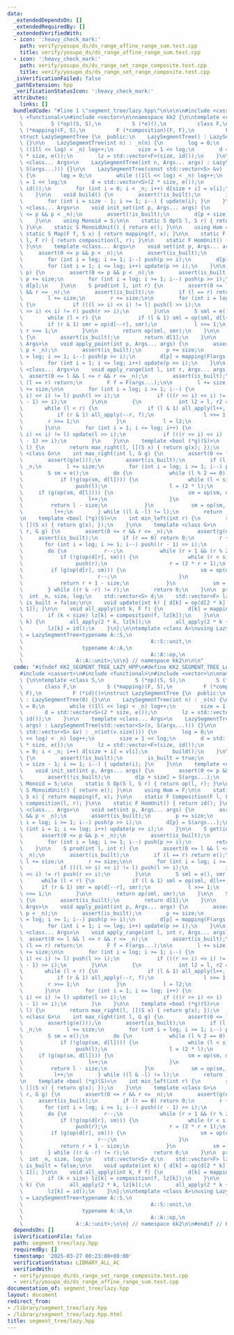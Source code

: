 ```yaml
---
data:
  _extendedDependsOn: []
  _extendedRequiredBy: []
  _extendedVerifiedWith:
  - icon: ':heavy_check_mark:'
    path: verify/yosupo_ds/ds_range_affine_range_sum.test.cpp
    title: verify/yosupo_ds/ds_range_affine_range_sum.test.cpp
  - icon: ':heavy_check_mark:'
    path: verify/yosupo_ds/ds_range_set_range_composite.test.cpp
    title: verify/yosupo_ds/ds_range_set_range_composite.test.cpp
  _isVerificationFailed: false
  _pathExtension: hpp
  _verificationStatusIcon: ':heavy_check_mark:'
  attributes:
    links: []
  bundledCode: "#line 1 \"segment_tree/lazy.hpp\"\n\n\n\n#include <cassert>\n#include\
    \ <functional>\n#include <vector>\n\nnamespace kk2 {\n\ntemplate <class S,\n \
    \         S (*op)(S, S),\n          S (*e)(),\n          class F,\n          S\
    \ (*mapping)(F, S),\n          F (*composition)(F, F),\n          F (*id)()>\n\
    struct LazySegmentTree {\n  public:\n    LazySegmentTree() : LazySegmentTree(0)\
    \ {}\n\n    LazySegmentTree(int n) : _n(n) {\n        log = 0;\n        while\
    \ ((1ll << log) < _n) log++;\n        size = 1 << log;\n        d = std::vector<S>(2\
    \ * size, e());\n        lz = std::vector<F>(size, id());\n    }\n\n    template\
    \ <class... Args>\n    LazySegmentTree(int n, Args... args) : LazySegmentTree(std::vector<S>(n,\
    \ S(args...))) {}\n\n    LazySegmentTree(const std::vector<S> &v) : _n(int(v.size()))\
    \ {\n        log = 0;\n        while ((1ll << log) < _n) log++;\n        size\
    \ = 1 << log;\n        d = std::vector<S>(2 * size, e());\n        lz = std::vector<F>(size,\
    \ id());\n        for (int i = 0; i < _n; i++) d[size + i] = v[i];\n        build();\n\
    \    }\n\n    void build() {\n        assert(!is_built);\n        is_built = true;\n\
    \        for (int i = size - 1; i >= 1; i--) { update(i); }\n    }\n\n    template\
    \ <class... Args>\n    void init_set(int p, Args... args) {\n        assert(0\
    \ <= p && p < _n);\n        assert(!is_built);\n        d[p + size] = S(args...);\n\
    \    }\n\n    using Monoid = S;\n\n    static S Op(S l, S r) { return op(l, r);\
    \ }\n\n    static S MonoidUnit() { return e(); }\n\n    using Hom = F;\n\n   \
    \ static S Map(F f, S x) { return mapping(f, x); }\n\n    static F Composition(F\
    \ l, F r) { return composition(l, r); }\n\n    static F HomUnit() { return id();\
    \ }\n\n    template <class... Args>\n    void set(int p, Args... args) {\n   \
    \     assert(0 <= p && p < _n);\n        assert(is_built);\n        p += size;\n\
    \        for (int i = log; i >= 1; i--) push(p >> i);\n        d[p] = S(args...);\n\
    \        for (int i = 1; i <= log; i++) update(p >> i);\n    }\n\n    S get(int\
    \ p) {\n        assert(0 <= p && p < _n);\n        assert(is_built);\n       \
    \ p += size;\n        for (int i = log; i >= 1; i--) push(p >> i);\n        return\
    \ d[p];\n    }\n\n    S prod(int l, int r) {\n        assert(0 <= l && l <= r\
    \ && r <= _n);\n        assert(is_built);\n        if (l == r) return e();\n\n\
    \        l += size;\n        r += size;\n\n        for (int i = log; i >= 1; i--)\
    \ {\n            if (((l >> i) << i) != l) push(l >> i);\n            if (((r\
    \ >> i) << i) != r) push(r >> i);\n        }\n\n        S sml = e(), smr = e();\n\
    \        while (l < r) {\n            if (l & 1) sml = op(sml, d[l++]);\n    \
    \        if (r & 1) smr = op(d[--r], smr);\n            l >>= 1;\n           \
    \ r >>= 1;\n        }\n\n        return op(sml, smr);\n    }\n\n    S all_prod()\
    \ {\n        assert(is_built);\n        return d[1];\n    }\n\n    template <class...\
    \ Args>\n    void apply_point(int p, Args... args) {\n        assert(0 <= p &&\
    \ p < _n);\n        assert(is_built);\n        p += size;\n        for (int i\
    \ = log; i >= 1; i--) push(p >> i);\n        d[p] = mapping(F(args...), d[p]);\n\
    \        for (int i = 1; i <= log; i++) update(p >> i);\n    }\n\n    template\
    \ <class... Args>\n    void apply_range(int l, int r, Args... args) {\n      \
    \  assert(0 <= l && l <= r && r <= _n);\n        assert(is_built);\n        if\
    \ (l == r) return;\n        F f = F(args...);\n\n        l += size;\n        r\
    \ += size;\n\n        for (int i = log; i >= 1; i--) {\n            if (((l >>\
    \ i) << i) != l) push(l >> i);\n            if (((r >> i) << i) != r) push((r\
    \ - 1) >> i);\n        }\n\n        {\n            int l2 = l, r2 = r;\n     \
    \       while (l < r) {\n                if (l & 1) all_apply(l++, f);\n     \
    \           if (r & 1) all_apply(--r, f);\n                l >>= 1;\n        \
    \        r >>= 1;\n            }\n            l = l2;\n            r = r2;\n \
    \       }\n\n        for (int i = 1; i <= log; i++) {\n            if (((l >>\
    \ i) << i) != l) update(l >> i);\n            if (((r >> i) << i) != r) update((r\
    \ - 1) >> i);\n        }\n    }\n\n    template <bool (*g)(S)>\n    int max_right(int\
    \ l) {\n        return max_right(l, [](S x) { return g(x); });\n    }\n\n    template\
    \ <class G>\n    int max_right(int l, G g) {\n        assert(0 <= l && l <= _n);\n\
    \        assert(g(e()));\n        assert(is_built);\n        if (l == _n) return\
    \ _n;\n        l += size;\n        for (int i = log; i >= 1; i--) push(l >> i);\n\
    \        S sm = e();\n        do {\n            while (l % 2 == 0) l >>= 1;\n\
    \            if (!g(op(sm, d[l]))) {\n                while (l < size) {\n   \
    \                 push(l);\n                    l = (2 * l);\n               \
    \     if (g(op(sm, d[l]))) {\n                        sm = op(sm, d[l]);\n   \
    \                     l++;\n                    }\n                }\n       \
    \         return l - size;\n            }\n            sm = op(sm, d[l]);\n  \
    \          l++;\n        } while ((l & -l) != l);\n        return _n;\n    }\n\
    \n    template <bool (*g)(S)>\n    int min_left(int r) {\n        return min_left(r,\
    \ [](S x) { return g(x); });\n    }\n\n    template <class G>\n    int min_left(int\
    \ r, G g) {\n        assert(0 <= r && r <= _n);\n        assert(g(e()));\n   \
    \     assert(is_built);\n        if (r == 0) return 0;\n        r += size;\n \
    \       for (int i = log; i >= 1; i--) push((r - 1) >> i);\n        S sm = e();\n\
    \        do {\n            r--;\n            while (r > 1 && (r % 2)) r >>= 1;\n\
    \            if (!g(op(d[r], sm))) {\n                while (r < size) {\n   \
    \                 push(r);\n                    r = (2 * r + 1);\n           \
    \         if (g(op(d[r], sm))) {\n                        sm = op(d[r], sm);\n\
    \                        r--;\n                    }\n                }\n    \
    \            return r + 1 - size;\n            }\n            sm = op(d[r], sm);\n\
    \        } while ((r & -r) != r);\n        return 0;\n    }\n\n  private:\n  \
    \  int _n, size, log;\n    std::vector<S> d;\n    std::vector<F> lz;\n    bool\
    \ is_built = false;\n\n    void update(int k) { d[k] = op(d[2 * k], d[2 * k +\
    \ 1]); }\n\n    void all_apply(int k, F f) {\n        d[k] = mapping(f, d[k]);\n\
    \        if (k < size) lz[k] = composition(f, lz[k]);\n    }\n\n    void push(int\
    \ k) {\n        all_apply(2 * k, lz[k]);\n        all_apply(2 * k + 1, lz[k]);\n\
    \        lz[k] = id();\n    }\n};\n\ntemplate <class A>\nusing LazySegmentTreeS\
    \ = LazySegmentTree<typename A::S,\n                                         A::S::op,\n\
    \                                         A::S::unit,\n                      \
    \                   typename A::A,\n                                         A::act,\n\
    \                                         A::A::op,\n                        \
    \                 A::A::unit>;\n\n} // namespace kk2\n\n\n"
  code: "#ifndef KK2_SEGMENT_TREE_LAZY_HPP\n#define KK2_SEGMENT_TREE_LAZY_HPP 1\n\n\
    #include <cassert>\n#include <functional>\n#include <vector>\n\nnamespace kk2\
    \ {\n\ntemplate <class S,\n          S (*op)(S, S),\n          S (*e)(),\n   \
    \       class F,\n          S (*mapping)(F, S),\n          F (*composition)(F,\
    \ F),\n          F (*id)()>\nstruct LazySegmentTree {\n  public:\n    LazySegmentTree()\
    \ : LazySegmentTree(0) {}\n\n    LazySegmentTree(int n) : _n(n) {\n        log\
    \ = 0;\n        while ((1ll << log) < _n) log++;\n        size = 1 << log;\n \
    \       d = std::vector<S>(2 * size, e());\n        lz = std::vector<F>(size,\
    \ id());\n    }\n\n    template <class... Args>\n    LazySegmentTree(int n, Args...\
    \ args) : LazySegmentTree(std::vector<S>(n, S(args...))) {}\n\n    LazySegmentTree(const\
    \ std::vector<S> &v) : _n(int(v.size())) {\n        log = 0;\n        while ((1ll\
    \ << log) < _n) log++;\n        size = 1 << log;\n        d = std::vector<S>(2\
    \ * size, e());\n        lz = std::vector<F>(size, id());\n        for (int i\
    \ = 0; i < _n; i++) d[size + i] = v[i];\n        build();\n    }\n\n    void build()\
    \ {\n        assert(!is_built);\n        is_built = true;\n        for (int i\
    \ = size - 1; i >= 1; i--) { update(i); }\n    }\n\n    template <class... Args>\n\
    \    void init_set(int p, Args... args) {\n        assert(0 <= p && p < _n);\n\
    \        assert(!is_built);\n        d[p + size] = S(args...);\n    }\n\n    using\
    \ Monoid = S;\n\n    static S Op(S l, S r) { return op(l, r); }\n\n    static\
    \ S MonoidUnit() { return e(); }\n\n    using Hom = F;\n\n    static S Map(F f,\
    \ S x) { return mapping(f, x); }\n\n    static F Composition(F l, F r) { return\
    \ composition(l, r); }\n\n    static F HomUnit() { return id(); }\n\n    template\
    \ <class... Args>\n    void set(int p, Args... args) {\n        assert(0 <= p\
    \ && p < _n);\n        assert(is_built);\n        p += size;\n        for (int\
    \ i = log; i >= 1; i--) push(p >> i);\n        d[p] = S(args...);\n        for\
    \ (int i = 1; i <= log; i++) update(p >> i);\n    }\n\n    S get(int p) {\n  \
    \      assert(0 <= p && p < _n);\n        assert(is_built);\n        p += size;\n\
    \        for (int i = log; i >= 1; i--) push(p >> i);\n        return d[p];\n\
    \    }\n\n    S prod(int l, int r) {\n        assert(0 <= l && l <= r && r <=\
    \ _n);\n        assert(is_built);\n        if (l == r) return e();\n\n       \
    \ l += size;\n        r += size;\n\n        for (int i = log; i >= 1; i--) {\n\
    \            if (((l >> i) << i) != l) push(l >> i);\n            if (((r >> i)\
    \ << i) != r) push(r >> i);\n        }\n\n        S sml = e(), smr = e();\n  \
    \      while (l < r) {\n            if (l & 1) sml = op(sml, d[l++]);\n      \
    \      if (r & 1) smr = op(d[--r], smr);\n            l >>= 1;\n            r\
    \ >>= 1;\n        }\n\n        return op(sml, smr);\n    }\n\n    S all_prod()\
    \ {\n        assert(is_built);\n        return d[1];\n    }\n\n    template <class...\
    \ Args>\n    void apply_point(int p, Args... args) {\n        assert(0 <= p &&\
    \ p < _n);\n        assert(is_built);\n        p += size;\n        for (int i\
    \ = log; i >= 1; i--) push(p >> i);\n        d[p] = mapping(F(args...), d[p]);\n\
    \        for (int i = 1; i <= log; i++) update(p >> i);\n    }\n\n    template\
    \ <class... Args>\n    void apply_range(int l, int r, Args... args) {\n      \
    \  assert(0 <= l && l <= r && r <= _n);\n        assert(is_built);\n        if\
    \ (l == r) return;\n        F f = F(args...);\n\n        l += size;\n        r\
    \ += size;\n\n        for (int i = log; i >= 1; i--) {\n            if (((l >>\
    \ i) << i) != l) push(l >> i);\n            if (((r >> i) << i) != r) push((r\
    \ - 1) >> i);\n        }\n\n        {\n            int l2 = l, r2 = r;\n     \
    \       while (l < r) {\n                if (l & 1) all_apply(l++, f);\n     \
    \           if (r & 1) all_apply(--r, f);\n                l >>= 1;\n        \
    \        r >>= 1;\n            }\n            l = l2;\n            r = r2;\n \
    \       }\n\n        for (int i = 1; i <= log; i++) {\n            if (((l >>\
    \ i) << i) != l) update(l >> i);\n            if (((r >> i) << i) != r) update((r\
    \ - 1) >> i);\n        }\n    }\n\n    template <bool (*g)(S)>\n    int max_right(int\
    \ l) {\n        return max_right(l, [](S x) { return g(x); });\n    }\n\n    template\
    \ <class G>\n    int max_right(int l, G g) {\n        assert(0 <= l && l <= _n);\n\
    \        assert(g(e()));\n        assert(is_built);\n        if (l == _n) return\
    \ _n;\n        l += size;\n        for (int i = log; i >= 1; i--) push(l >> i);\n\
    \        S sm = e();\n        do {\n            while (l % 2 == 0) l >>= 1;\n\
    \            if (!g(op(sm, d[l]))) {\n                while (l < size) {\n   \
    \                 push(l);\n                    l = (2 * l);\n               \
    \     if (g(op(sm, d[l]))) {\n                        sm = op(sm, d[l]);\n   \
    \                     l++;\n                    }\n                }\n       \
    \         return l - size;\n            }\n            sm = op(sm, d[l]);\n  \
    \          l++;\n        } while ((l & -l) != l);\n        return _n;\n    }\n\
    \n    template <bool (*g)(S)>\n    int min_left(int r) {\n        return min_left(r,\
    \ [](S x) { return g(x); });\n    }\n\n    template <class G>\n    int min_left(int\
    \ r, G g) {\n        assert(0 <= r && r <= _n);\n        assert(g(e()));\n   \
    \     assert(is_built);\n        if (r == 0) return 0;\n        r += size;\n \
    \       for (int i = log; i >= 1; i--) push((r - 1) >> i);\n        S sm = e();\n\
    \        do {\n            r--;\n            while (r > 1 && (r % 2)) r >>= 1;\n\
    \            if (!g(op(d[r], sm))) {\n                while (r < size) {\n   \
    \                 push(r);\n                    r = (2 * r + 1);\n           \
    \         if (g(op(d[r], sm))) {\n                        sm = op(d[r], sm);\n\
    \                        r--;\n                    }\n                }\n    \
    \            return r + 1 - size;\n            }\n            sm = op(d[r], sm);\n\
    \        } while ((r & -r) != r);\n        return 0;\n    }\n\n  private:\n  \
    \  int _n, size, log;\n    std::vector<S> d;\n    std::vector<F> lz;\n    bool\
    \ is_built = false;\n\n    void update(int k) { d[k] = op(d[2 * k], d[2 * k +\
    \ 1]); }\n\n    void all_apply(int k, F f) {\n        d[k] = mapping(f, d[k]);\n\
    \        if (k < size) lz[k] = composition(f, lz[k]);\n    }\n\n    void push(int\
    \ k) {\n        all_apply(2 * k, lz[k]);\n        all_apply(2 * k + 1, lz[k]);\n\
    \        lz[k] = id();\n    }\n};\n\ntemplate <class A>\nusing LazySegmentTreeS\
    \ = LazySegmentTree<typename A::S,\n                                         A::S::op,\n\
    \                                         A::S::unit,\n                      \
    \                   typename A::A,\n                                         A::act,\n\
    \                                         A::A::op,\n                        \
    \                 A::A::unit>;\n\n} // namespace kk2\n\n#endif // KK2_SEGMENT_TREE_LAZY_HPP\n"
  dependsOn: []
  isVerificationFile: false
  path: segment_tree/lazy.hpp
  requiredBy: []
  timestamp: '2025-03-27 00:23:00+09:00'
  verificationStatus: LIBRARY_ALL_AC
  verifiedWith:
  - verify/yosupo_ds/ds_range_set_range_composite.test.cpp
  - verify/yosupo_ds/ds_range_affine_range_sum.test.cpp
documentation_of: segment_tree/lazy.hpp
layout: document
redirect_from:
- /library/segment_tree/lazy.hpp
- /library/segment_tree/lazy.hpp.html
title: segment_tree/lazy.hpp
---
```

